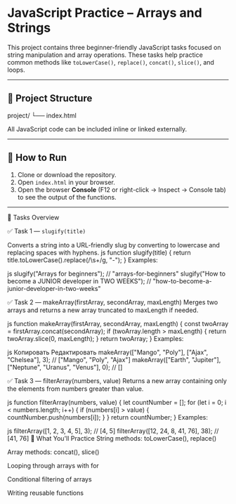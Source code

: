 # JavaScript Practice – Arrays and Strings

This project contains three beginner-friendly JavaScript tasks focused on string manipulation and array operations. These tasks help practice common methods like `toLowerCase()`, `replace()`, `concat()`, `slice()`, and loops.

---

## 📁 Project Structure

project/
└── index.html

All JavaScript code can be included inline or linked externally.

---

## 🚀 How to Run

1. Clone or download the repository.  
2. Open `index.html` in your browser.  
3. Open the browser **Console** (F12 or right-click → Inspect → Console tab) to see the output of the functions.

---

📌 Tasks Overview

✅ Task 1 — `slugify(title)`

Converts a string into a URL-friendly slug by converting to lowercase and replacing spaces with hyphens.
js
function slugify(title) {
  return title.toLowerCase().replace(/\s+/g, "-");
}
Examples:

js
slugify("Arrays for beginners"); // "arrays-for-beginners"
slugify("How to become a JUNIOR developer in TWO WEEKS"); // "how-to-become-a-junior-developer-in-two-weeks"

✅ Task 2 — makeArray(firstArray, secondArray, maxLength)
Merges two arrays and returns a new array truncated to maxLength if needed.

js
function makeArray(firstArray, secondArray, maxLength) {
  const twoArray = firstArray.concat(secondArray);
  if (twoArray.length > maxLength) {
    return twoArray.slice(0, maxLength);
  }
  return twoArray;
}
Examples:

js
Копировать
Редактировать
makeArray(["Mango", "Poly"], ["Ajax", "Chelsea"], 3); // ["Mango", "Poly", "Ajax"]
makeArray(["Earth", "Jupiter"], ["Neptune", "Uranus", "Venus"], 0); // []

✅ Task 3 — filterArray(numbers, value)
Returns a new array containing only the elements from numbers greater than value.

js
function filterArray(numbers, value) {
  let countNumber = [];
  for (let i = 0; i < numbers.length; i++) {
    if (numbers[i] > value) {
      countNumber.push(numbers[i]);
    }
  }
  return countNumber;
}
Examples:

js
filterArray([1, 2, 3, 4, 5], 3); // [4, 5]
filterArray([12, 24, 8, 41, 76], 38); // [41, 76]
🧠 What You'll Practice
String methods: toLowerCase(), replace()

Array methods: concat(), slice()

Looping through arrays with for

Conditional filtering of arrays

Writing reusable functions

